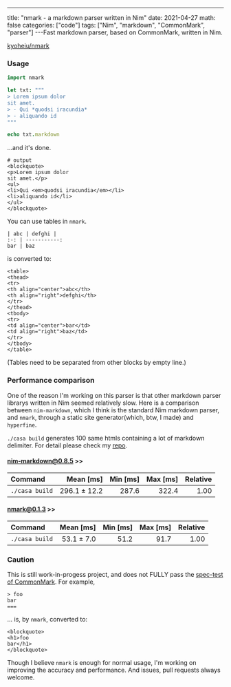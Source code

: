 ---

title: "nmark - a markdown parser written in Nim"
date: 2021-04-27
math: false
categories: ["code"]
tags: ["Nim", "markdown", "CommonMark", "parser"]
---Fast markdown parser, based on CommonMark, written in Nim.

[kyoheiu/nmark](https://github.com/kyoheiu/nmark)

### Usage

```nim
import nmark

let txt: """
> Lorem ipsum dolor
sit amet.
> - Qui *quodsi iracundia*
> - aliquando id
"""

echo txt.markdown
```

...and it's done.

```
# output
<blockquote>
<p>Lorem ipsum dolor
sit amet.</p>
<ul>
<li>Qui <em>quodsi iracundia</em></li>
<li>aliquando id</li>
</ul>
</blockquote>
```

You can use tables in `nmark`.

```
| abc | defghi |
:-: | -----------:
bar | baz
```

is converted to:

```
<table>
<thead>
<tr>
<th align="center">abc</th>
<th align="right">defghi</th>
</tr>
</thead>
<tbody>
<tr>
<td align="center">bar</td>
<td align="right">baz</td>
</tr>
</tbody>
</table>
```

(Tables need to be separated from other blocks by empty line.)

### Performance comparison

One of the reason I'm working on this parser is that other markdown parser librarys written in Nim seemed relatively slow. Here is a comparison between `nim-markdown`, which I think is the standard Nim markdown parser, and `nmark`, through a static site generator(which, btw, I made) and `hyperfine`.

`./casa build` generates 100 same htmls containing a lot of markdown delimiter. For detail please check my [repo](https://github.com/kyoheiu/Casa).

#### nim-markdown@0.8.5 >>

| Command        |    Mean [ms] | Min [ms] | Max [ms] | Relative |
| :------------- | -----------: | -------: | -------: | -------: |
| `./casa build` | 296.1 ± 12.2 |    287.6 |    322.4 |     1.00 |

#### nmark@0.1.3 >>

| Command        |  Mean [ms] | Min [ms] | Max [ms] | Relative |
| :------------- | ---------: | -------: | -------: | -------: |
| `./casa build` | 53.1 ± 7.0 |     51.2 |     91.7 |     1.00 |

### Caution

This is still work-in-progess project, and does not FULLY pass the [spec-test of CommonMark](https://spec.commonmark.org/0.29/). For example,

```
> foo
bar
===
```

... is, by `nmark`, converted to:

```
<blockquote>
<h1>foo
bar</h1>
</blockquote>
```

Though I believe `nmark` is enough for normal usage, I'm working on improving the accuracy and performance. And issues, pull requests always welcome.
